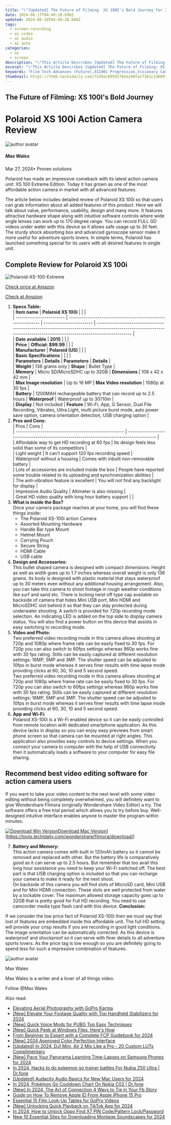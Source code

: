 ```yaml
---
title: "\"[Updated] The Future of Filming  XS 100I's Bold Journey for 2024\""
date: 2024-06-17T04:49:28.696Z
updated: 2024-06-18T04:49:28.696Z
tags: 
  - screen-recording
  - ai video
  - ai audio
  - ai auto
categories: 
  - ai
  - screen
description: "\"This Article Describes [Updated] The Future of Filming: XS 100I's Bold Journey for 2024\""
excerpt: "\"This Article Describes [Updated] The Future of Filming: XS 100I's Bold Journey for 2024\""
keywords: "Film Tech Advances (Future),XS100i Progression,Visionary Camera Innovation,XS100's Next Gen Filmmaking,Future of Cinematic Equipment,1080P Future in Film,Bold Filming Tech Evolution"
thumbnail: https://thmb.techidaily.com/7145ec69591f6ebc68facf261c1d68971298e27f3697b076251aa5b51f323de0.jpg
---
```


## The Future of Filming: XS 100I's Bold Journey

# Polaroid XS 100i Action Camera Review

![author avatar](https://images.wondershare.com/filmora/article-images/max-wales-author.jpg)

##### Max Wales

 Mar 27, 2024• Proven solutions

 Polaroid has made an impressive comeback with its latest action camera unit: XS 100 Extreme Edition. Today it has grown as one of the most affordable action camera in market with all advanced features.

 The article below includes detailed review of Polaroid XS 100i so that users can grab information about all added features of this product. Here we will talk about value, performance, usability, design and many more. It features attractive hardware shape along with intuitive software controls where wide angle lenses can work up to 170 degree range. You can record FULL GD videos under water with this device as it allows safe usage up to 30 feet. The sturdy shock absorbing box and advanced gyroscope sensor make it more useful for adventure sports lovers. In simple terms, Polaroid has launched something special for its users with all desired features in single unit.

## Complete Review for Polaroid XS 100i

![Polaroid-XS-100-Extreme](https://images.wondershare.com/filmora/article-images/polaroid-xs-100i-1.jpg)

[Check price at Amazon](https://www.amazon.com/gp/product/B00F46UQ4K/ref=as%5Fli%5Ftl?ie=UTF8&tag=vs-flora-20&camp=1789&creative=9325&linkCode=as2&creativeASIN=B00F46UQ4K&linkId=6d1cf73dd040f47f4ac8a8a14ac9643f)

[Check at Amazon](https://www.amazon.com/gp/product/B00F46UQ4K/ref=as%5Fli%5Ftl?ie=UTF8&tag=vs-flora-20&camp=1789&creative=9325&linkCode=as2&creativeASIN=B00F46UQ4K&linkId=6d1cf73dd040f47f4ac8a8a14ac9643f)

1. **Specs Table:**  
| **Item name**            | **Polaroid XS 100i**                                         |                          |                                                                                                                                                                       |  
| ------------------------ | ------------------------------------------------------------ | ------------------------ | --------------------------------------------------------------------------------------------------------------------------------------------------------------------- |  
| **Date available**       | **2015**                                                     |                          |                                                                                                                                                                       |  
| **Price**                | **Official: $99.99**                                         |                          |                                                                                                                                                                       |  
| **Manufacturer**         | **Polaroid (US)**                                            |                          |                                                                                                                                                                       |  
| **Basic Specifications** |                                                              |                          |                                                                                                                                                                       |  
| **Parameters**           | **Details**                                                  | **Parameters**           | **Details**                                                                                                                                                           |  
| **Weight**               | 136 grams only                                               | **Shape**                | Bullet Type                                                                                                                                                           |  
| **Memory**               | Micro SD/MicroSDHC up to 32GB                                | **Dimensions**           | 108 x 42 x 42 mm                                                                                                                                                      |  
| **Max Image resolution** | Up to 16 MP                                                  | **Max Video resolution** | 1080p at 30 fps                                                                                                                                                       |  
| **Battery**              | 1200MAH rechargeable battery that can record up to 2.5 hours | **Waterproof**           | Waterproof up to 30’/10m                                                                                                                                              |  
| **Display**              | Not included                                                 | **Feature**              | Wi-Fi, App, G Sensor, Dual File Recording, Vibrates, Ultra Light, multi picture burst mode, auto power save option, camera orientation detection, USB charging option |
2. **Pros and Cons:**  
| Pros                                                  | Cons                                                                                     |  
| ----------------------------------------------------- | ---------------------------------------------------------------------------------------- |  
| Affordable way to get HD recording at 60 fps          | Its design feels less solid than some of its competitors                                 |  
| Light weight                                          | It can't support 120 fps recording speed                                                 |  
| Waterproof without a housing                          | Comes with inbuilt non-removable battery                                                 |  
| Lots of accessories are included inside the box       | People have reported some trouble related to its uploading and synchronization abilities |  
| The anti-vibration feature is excellent               | You will not find any backlight for display                                              |  
| Impressive Audio Quality                              | Altimeter is also missing                                                                |  
| Great HD video quality with long hour battery support |                                                                                          |
3. **What is inside the Box?**  
 Once your camera package reaches at your home, you will find these things inside:  
   * The Polaroid XS-100i action Camera  
   * Assorted Mounting Hardware  
   * Handle Bar type Mount  
   * Helmet Mount  
   * Carrying Pouch  
   * Secure String  
   * HDMI Cable  
   * USB cable
4. **Design and Accessories:**  
 This bullet shaped camera is designed with compact dimensions: Height as well as width goes up to 1.7 inches whereas overall weight is only 136 grams. Its body is designed with plastic material that stays waterproof up to 30 meters even without any additional housing arrangement. Also, you can take this camera to shoot footage in rough weather conditions like surf and sand etc. There is locking twist off type cap available on backside of camera that hides Mini USB port, Mini HDMI and MicroSDHC slot behind it so that they can stay protected during underwater shooting. A switch is provided for 720p recording mode selection. An indicating LED is added on the top side to display camera status. You will also find a power button on this device that assists in easy switching to recording mode.
5. **Video and Photo:**  
 Two preferred video recording mode in this camera allows shooting at 720p and 1080p where frame rate can be easily fixed to 30 fps. For 720p you can also switch to 60fps settings whereas 960p works fine with 30 fps rating. Stills can be easily captured at different resolution settings: 16MP, 5MP and 3MP. The shutter speed can be adjusted to 10fps in burst mode whereas it serves finer results with time lapse mode providing clicks at 60, 30, 10 and 5 second speed.  
 Two preferred video recording mode in this camera allows shooting at 720p and 1080p where frame rate can be easily fixed to 30 fps. For 720p you can also switch to 60fps settings whereas 960p works fine with 30 fps rating. Stills can be easily captured at different resolution settings: 16MP, 5MP and 3MP. The shutter speed can be adjusted to 10fps in burst mode whereas it serves finer results with time lapse mode providing clicks at 60, 30, 10 and 5 second speed.
6. **App and Wi-Fi:**  
 Polaroid XS-100i is a Wi-Fi enabled device so it can be easily controlled from remote location with dedicated smartphone application. As this device lacks in display so you can enjoy easy previews from smart phone screen so that camera can be mounted at right angles. This application also provides easy controls to device settings. When you connect your camera to computer with the help of USB connectivity then it automatically loads a software to your computer for easy file sharing.

## Recommend best video editing software for action camera users

 If you want to take your video content to the next level with some video editing without being completely overwhelmed, you will definitely want to give Wondershare Filmora (originally Wondershare Video Editor) a try. The software offers a free trial period which allows you to try before buy. Well-designed intuitive interface enables anyone to master the program within minutes.

[![Download Win Version](https://images.wondershare.com/filmora/guide/download-btn-win.jpg)](https://tools.techidaily.com/wondershare/filmora/download/)[Download Mac Version](https://images.wondershare.com/filmora/guide/download-btn-mac.jpg)](https://tools.techidaily.com/wondershare/filmora/download/)

7. **Battery and Memory:**  
 This action camera comes with built in 120mAh battery so it cannot be removed and replaced with other. But the battery life is comparatively good as it can serve up to 2.5 hours. But remember that too avail this long hour assistance you need to keep your Wi-Fi switched off. The best part is that USB charging option is included so that you can recharge your camera to make it ready for the next shoot.  
 On backside of this camera you will find slots of MicroSD card, Mini USB and for Mini HDMI connection. These slots are well protected from water by a lockable cover. The maximum allowed storage capacity goes up to 32GB that is pretty good for Full HD recording. You need to use camcorder media type flash card with this device.
**Conclusion:**

 If we consider the low price fact of Polaroid XS-100i then we must say that lost of features are embedded inside this affordable unit. The full HD setting will provide your crisp results if you are recording in good light conditions. The image orientation can be automatically corrected. As this device is waterproof and shockproof so it can serve with finer details to all adventure sports lovers. As the price tag is low enough so you are definitely going to spend less for such a impressive combination of features.

![author avatar](https://images.wondershare.com/filmora/article-images/max-wales-author.jpg)

Max Wales

Max Wales is a writer and a lover of all things video.

Follow @Max Wales


<ins class="adsbygoogle"
     style="display:block"
     data-ad-format="autorelaxed"
     data-ad-client="ca-pub-7571918770474297"
     data-ad-slot="1223367746"></ins>



<ins class="adsbygoogle"
     style="display:block"
     data-ad-client="ca-pub-7571918770474297"
     data-ad-slot="8358498916"
     data-ad-format="auto"
     data-full-width-responsive="true"></ins>


<span class="atpl-alsoreadstyle">Also read:</span>
<div><ul>
<li><a href="https://fox-direct.techidaily.com/elevating-aerial-photography-with-gopro-karma/"><u>Elevating Aerial Photography with GoPro Karma</u></a></li>
<li><a href="https://fox-direct.techidaily.com/new-elevate-your-footage-quality-with-top-handheld-stabilizers-for-2024/"><u>[New] Elevate Your Footage Quality with Top Handheld Stabilizers for 2024</u></a></li>
<li><a href="https://fox-direct.techidaily.com/new-quick-voice-mods-for-pubg-top-easy-techniques/"><u>[New] Quick Voice Mods for PUBG  Top Easy Techniques</u></a></li>
<li><a href="https://fox-direct.techidaily.com/new-quick-peek-at-windows-files-heres-how/"><u>[New] Quick Peek at Windows Files, Here's How</u></a></li>
<li><a href="https://fox-direct.techidaily.com/from-beginner-to-expert-with-a-complete-fcp-guidebook-for-2024/"><u>From Beginner to Expert with a Complete FCP Guidebook for 2024</u></a></li>
<li><a href="https://fox-direct.techidaily.com/new-2024-approved-color-perfection-interface/"><u>[New] 2024 Approved  Color Perfection Interface</u></a></li>
<li><a href="https://fox-direct.techidaily.com/updated-in-2024-dji-mini-air-2-mix-like-a-pro-20-custom-luts-complimentary/"><u>[Updated] In 2024, DJI Mini, Air 2  Mix Like a Pro - 20 Custom LUTs Complimentary</u></a></li>
<li><a href="https://fox-direct.techidaily.com/new-pace-your-panorama-learning-time-lapses-on-samsung-phones-for-2024/"><u>[New] Pace Your Panorama  Learning Time-Lapses on Samsung Phones for 2024</u></a></li>
<li><a href="https://pokemon-go-android.techidaily.com/in-2024-hacks-to-do-pokemon-go-trainer-battles-for-nubia-z50-ultra-drfone-by-drfone-virtual-android/"><u>In 2024, Hacks to do pokemon go trainer battles For Nubia Z50 Ultra | Dr.fone</u></a></li>
<li><a href="https://on-screen-recording.techidaily.com/updated-audacity-audio-basics-for-new-mac-users-for-2024/"><u>[Updated] Audacity Audio Basics for New Mac Users for 2024</u></a></li>
<li><a href="https://android-pokemon-go.techidaily.com/in-2024-pokemon-go-cooldown-chart-on-nokia-c02-drfone-by-drfone-virtual-android/"><u>In 2024, Pokémon Go Cooldown Chart On Nokia C02 | Dr.fone</u></a></li>
<li><a href="https://facebook-video-recording.techidaily.com/new-in-2024-the-art-of-connection-4-ways-to-tie-in-your-fb-story/"><u>[New] In 2024, The Art of Connection  4 Ways to Tie in Your Fb Story</u></a></li>
<li><a href="https://apple-account.techidaily.com/guide-on-how-to-remove-apple-id-from-apple-iphone-15-pro-by-drfone-ios/"><u>Guide on How To Remove Apple ID From Apple iPhone 15 Pro</u></a></li>
<li><a href="https://extra-tips.techidaily.com/essential-15-film-look-up-tables-for-gopro-videos/"><u>Essential 15 Film Look-Up Tables for GoPro Videos</u></a></li>
<li><a href="https://tiktok-videos.techidaily.com/new-unlocking-quick-playback-on-tiktok-app-for-2024/"><u>[New] Unlocking Quick Playback on TikTok App for 2024</u></a></li>
<li><a href="https://android-unlock.techidaily.com/in-2024-how-to-unlock-oppo-find-x7-pin-codepattern-lockpassword-by-drfone-android/"><u>In 2024, How to Unlock Oppo Find X7 PIN Code/Pattern Lock/Password</u></a></li>
<li><a href="https://sound-optimizing.techidaily.com/new-10-essential-sites-for-downloading-montage-soundscapes-for-2024/"><u>New 10 Essential Sites for Downloading Montage Soundscapes for 2024</u></a></li>
</ul></div>

